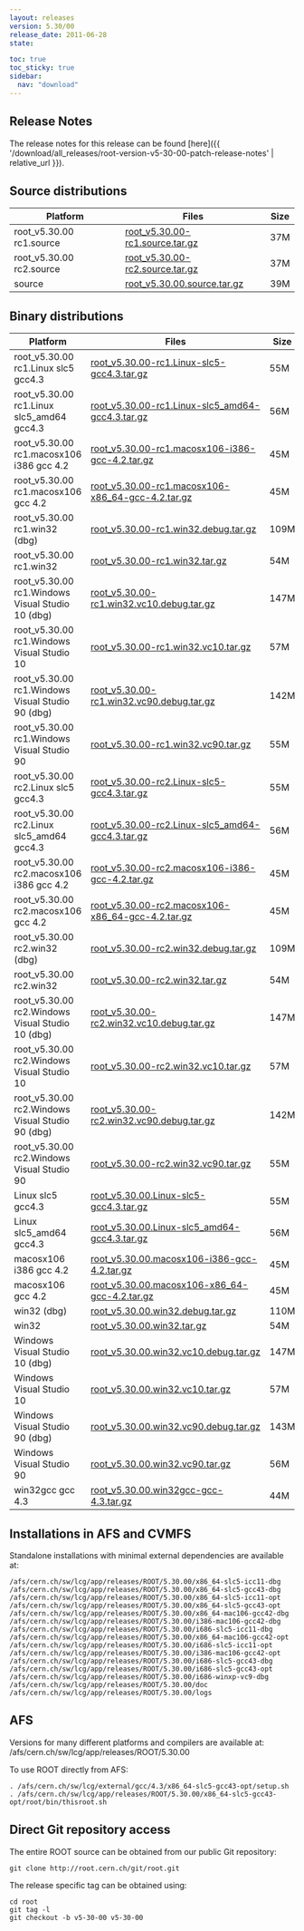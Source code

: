 ```yaml
---
layout: releases
version: 5.30/00
release_date: 2011-06-28
state:

toc: true
toc_sticky: true
sidebar:
  nav: "download"
---
```



## Release Notes

The release notes for this release can be found [here]({{ '/download/all_releases/root-version-v5-30-00-patch-release-notes' | relative_url }}).

## Source distributions

| Platform       | Files | Size |
|-----------|-------|-----|
| root_v5.30.00 rc1.source | [root_v5.30.00-rc1.source.tar.gz](https://root.cern.ch/download/root_v5.30.00-rc1.source.tar.gz) |  37M |
| root_v5.30.00 rc2.source | [root_v5.30.00-rc2.source.tar.gz](https://root.cern.ch/download/root_v5.30.00-rc2.source.tar.gz) |  37M |
| source | [root_v5.30.00.source.tar.gz](https://root.cern.ch/download/root_v5.30.00.source.tar.gz) |  39M |


## Binary distributions

| Platform       | Files | Size |
|-----------|-------|-----|
| root_v5.30.00 rc1.Linux slc5 gcc4.3 | [root_v5.30.00-rc1.Linux-slc5-gcc4.3.tar.gz](https://root.cern.ch/download/root_v5.30.00-rc1.Linux-slc5-gcc4.3.tar.gz) |  55M |
| root_v5.30.00 rc1.Linux slc5_amd64 gcc4.3 | [root_v5.30.00-rc1.Linux-slc5_amd64-gcc4.3.tar.gz](https://root.cern.ch/download/root_v5.30.00-rc1.Linux-slc5_amd64-gcc4.3.tar.gz) |  56M |
| root_v5.30.00 rc1.macosx106 i386 gcc 4.2 | [root_v5.30.00-rc1.macosx106-i386-gcc-4.2.tar.gz](https://root.cern.ch/download/root_v5.30.00-rc1.macosx106-i386-gcc-4.2.tar.gz) |  45M |
| root_v5.30.00 rc1.macosx106 gcc 4.2 | [root_v5.30.00-rc1.macosx106-x86_64-gcc-4.2.tar.gz](https://root.cern.ch/download/root_v5.30.00-rc1.macosx106-x86_64-gcc-4.2.tar.gz) |  45M |
| root_v5.30.00 rc1.win32 (dbg) | [root_v5.30.00-rc1.win32.debug.tar.gz](https://root.cern.ch/download/root_v5.30.00-rc1.win32.debug.tar.gz) | 109M |
| root_v5.30.00 rc1.win32 | [root_v5.30.00-rc1.win32.tar.gz](https://root.cern.ch/download/root_v5.30.00-rc1.win32.tar.gz) |  54M |
| root_v5.30.00 rc1.Windows Visual Studio 10 (dbg) | [root_v5.30.00-rc1.win32.vc10.debug.tar.gz](https://root.cern.ch/download/root_v5.30.00-rc1.win32.vc10.debug.tar.gz) | 147M |
| root_v5.30.00 rc1.Windows Visual Studio 10 | [root_v5.30.00-rc1.win32.vc10.tar.gz](https://root.cern.ch/download/root_v5.30.00-rc1.win32.vc10.tar.gz) |  57M |
| root_v5.30.00 rc1.Windows Visual Studio 90 (dbg) | [root_v5.30.00-rc1.win32.vc90.debug.tar.gz](https://root.cern.ch/download/root_v5.30.00-rc1.win32.vc90.debug.tar.gz) | 142M |
| root_v5.30.00 rc1.Windows Visual Studio 90 | [root_v5.30.00-rc1.win32.vc90.tar.gz](https://root.cern.ch/download/root_v5.30.00-rc1.win32.vc90.tar.gz) |  55M |
| root_v5.30.00 rc2.Linux slc5 gcc4.3 | [root_v5.30.00-rc2.Linux-slc5-gcc4.3.tar.gz](https://root.cern.ch/download/root_v5.30.00-rc2.Linux-slc5-gcc4.3.tar.gz) |  55M |
| root_v5.30.00 rc2.Linux slc5_amd64 gcc4.3 | [root_v5.30.00-rc2.Linux-slc5_amd64-gcc4.3.tar.gz](https://root.cern.ch/download/root_v5.30.00-rc2.Linux-slc5_amd64-gcc4.3.tar.gz) |  56M |
| root_v5.30.00 rc2.macosx106 i386 gcc 4.2 | [root_v5.30.00-rc2.macosx106-i386-gcc-4.2.tar.gz](https://root.cern.ch/download/root_v5.30.00-rc2.macosx106-i386-gcc-4.2.tar.gz) |  45M |
| root_v5.30.00 rc2.macosx106 gcc 4.2 | [root_v5.30.00-rc2.macosx106-x86_64-gcc-4.2.tar.gz](https://root.cern.ch/download/root_v5.30.00-rc2.macosx106-x86_64-gcc-4.2.tar.gz) |  45M |
| root_v5.30.00 rc2.win32 (dbg) | [root_v5.30.00-rc2.win32.debug.tar.gz](https://root.cern.ch/download/root_v5.30.00-rc2.win32.debug.tar.gz) | 109M |
| root_v5.30.00 rc2.win32 | [root_v5.30.00-rc2.win32.tar.gz](https://root.cern.ch/download/root_v5.30.00-rc2.win32.tar.gz) |  54M |
| root_v5.30.00 rc2.Windows Visual Studio 10 (dbg) | [root_v5.30.00-rc2.win32.vc10.debug.tar.gz](https://root.cern.ch/download/root_v5.30.00-rc2.win32.vc10.debug.tar.gz) | 147M |
| root_v5.30.00 rc2.Windows Visual Studio 10 | [root_v5.30.00-rc2.win32.vc10.tar.gz](https://root.cern.ch/download/root_v5.30.00-rc2.win32.vc10.tar.gz) |  57M |
| root_v5.30.00 rc2.Windows Visual Studio 90 (dbg) | [root_v5.30.00-rc2.win32.vc90.debug.tar.gz](https://root.cern.ch/download/root_v5.30.00-rc2.win32.vc90.debug.tar.gz) | 142M |
| root_v5.30.00 rc2.Windows Visual Studio 90 | [root_v5.30.00-rc2.win32.vc90.tar.gz](https://root.cern.ch/download/root_v5.30.00-rc2.win32.vc90.tar.gz) |  55M |
| Linux slc5 gcc4.3 | [root_v5.30.00.Linux-slc5-gcc4.3.tar.gz](https://root.cern.ch/download/root_v5.30.00.Linux-slc5-gcc4.3.tar.gz) |  55M |
| Linux slc5_amd64 gcc4.3 | [root_v5.30.00.Linux-slc5_amd64-gcc4.3.tar.gz](https://root.cern.ch/download/root_v5.30.00.Linux-slc5_amd64-gcc4.3.tar.gz) |  56M |
| macosx106 i386 gcc 4.2 | [root_v5.30.00.macosx106-i386-gcc-4.2.tar.gz](https://root.cern.ch/download/root_v5.30.00.macosx106-i386-gcc-4.2.tar.gz) |  45M |
| macosx106 gcc 4.2 | [root_v5.30.00.macosx106-x86_64-gcc-4.2.tar.gz](https://root.cern.ch/download/root_v5.30.00.macosx106-x86_64-gcc-4.2.tar.gz) |  45M |
| win32 (dbg) | [root_v5.30.00.win32.debug.tar.gz](https://root.cern.ch/download/root_v5.30.00.win32.debug.tar.gz) | 110M |
| win32 | [root_v5.30.00.win32.tar.gz](https://root.cern.ch/download/root_v5.30.00.win32.tar.gz) |  54M |
| Windows Visual Studio 10 (dbg) | [root_v5.30.00.win32.vc10.debug.tar.gz](https://root.cern.ch/download/root_v5.30.00.win32.vc10.debug.tar.gz) | 147M |
| Windows Visual Studio 10 | [root_v5.30.00.win32.vc10.tar.gz](https://root.cern.ch/download/root_v5.30.00.win32.vc10.tar.gz) |  57M |
| Windows Visual Studio 90 (dbg) | [root_v5.30.00.win32.vc90.debug.tar.gz](https://root.cern.ch/download/root_v5.30.00.win32.vc90.debug.tar.gz) | 143M |
| Windows Visual Studio 90 | [root_v5.30.00.win32.vc90.tar.gz](https://root.cern.ch/download/root_v5.30.00.win32.vc90.tar.gz) |  56M |
| win32gcc gcc 4.3 | [root_v5.30.00.win32gcc-gcc-4.3.tar.gz](https://root.cern.ch/download/root_v5.30.00.win32gcc-gcc-4.3.tar.gz) |  44M |



## Installations in AFS and CVMFS
Standalone installations with minimal external dependencies are available at:
~~~
/afs/cern.ch/sw/lcg/app/releases/ROOT/5.30.00/x86_64-slc5-icc11-dbg
/afs/cern.ch/sw/lcg/app/releases/ROOT/5.30.00/x86_64-slc5-gcc43-dbg
/afs/cern.ch/sw/lcg/app/releases/ROOT/5.30.00/x86_64-slc5-icc11-opt
/afs/cern.ch/sw/lcg/app/releases/ROOT/5.30.00/x86_64-slc5-gcc43-opt
/afs/cern.ch/sw/lcg/app/releases/ROOT/5.30.00/x86_64-mac106-gcc42-dbg
/afs/cern.ch/sw/lcg/app/releases/ROOT/5.30.00/i386-mac106-gcc42-dbg
/afs/cern.ch/sw/lcg/app/releases/ROOT/5.30.00/i686-slc5-icc11-dbg
/afs/cern.ch/sw/lcg/app/releases/ROOT/5.30.00/x86_64-mac106-gcc42-opt
/afs/cern.ch/sw/lcg/app/releases/ROOT/5.30.00/i686-slc5-icc11-opt
/afs/cern.ch/sw/lcg/app/releases/ROOT/5.30.00/i386-mac106-gcc42-opt
/afs/cern.ch/sw/lcg/app/releases/ROOT/5.30.00/i686-slc5-gcc43-dbg
/afs/cern.ch/sw/lcg/app/releases/ROOT/5.30.00/i686-slc5-gcc43-opt
/afs/cern.ch/sw/lcg/app/releases/ROOT/5.30.00/i686-winxp-vc9-dbg
/afs/cern.ch/sw/lcg/app/releases/ROOT/5.30.00/doc
/afs/cern.ch/sw/lcg/app/releases/ROOT/5.30.00/logs
~~~

## AFS
Versions for many different platforms and compilers are available at:
/afs/cern.ch/sw/lcg/app/releases/ROOT/5.30.00

To use ROOT directly from AFS:
~~~
. /afs/cern.ch/sw/lcg/external/gcc/4.3/x86_64-slc5-gcc43-opt/setup.sh
. /afs/cern.ch/sw/lcg/app/releases/ROOT/5.30.00/x86_64-slc5-gcc43-opt/root/bin/thisroot.sh
~~~

## Direct Git repository access
The entire ROOT source can be obtained from our public Git repository:

~~~
git clone http://root.cern.ch/git/root.git
~~~
The release specific tag can be obtained using:
~~~
cd root
git tag -l
git checkout -b v5-30-00 v5-30-00
~~~

